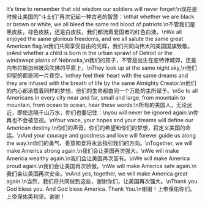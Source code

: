 It’s time to remember that old wisdom our soldiers will never forget:\n现在是时候让美国的“斗士们”再次记起一种古老的智慧：\nthat whether we are black or brown or white, we all bleed the same red blood of patriots.\n不管我们是黑皮肤，棕色皮肤，还是白皮肤，我们都流着爱国者的红色血液。\nWe all enjoyed the same glorious freedoms, and we all salute the same great American flag.\n我们共同享受自由的光辉，我们共同向伟大的美国国旗致敬。\nAnd whether a child is born in the urban sprawl of Detroit or the windswept plains of Nebraska,\n我们的孩子，不管是出生在底特律城郊，还是内布拉斯加州被风吹拂的平原上，\nThey look up at the same night sky,\n他们仰望的都是同一片夜空，\nthey feel their heart with the same dreams and they are infused with the breath of life by the same Almighty Creator.\n他们的内心都承载着同样的梦想，他们的生命都由同一个万能的主所赋予。\nSo to all Americans in every city near and far, small and large, from mountain to mountain, from ocean to ocean, hear these words:\n所有的美国人，无论远近，即使远隔千山万水，你们也要记住：\nyou will never be ignored again.\n你再也不会被忽视。\nYour voice, your hopes and your dreams will define our American destiny.\n你们的声音，你们的希望和你们的梦想，将定义美国的命运。\nAnd your courage and goodness and love will forever guide us along the way.\n你们的勇气、善意和爱将永远指引我们的方向。\nTogether, we will make America strong again.\n我们会让美国再次强大。\nWe will make America wealthy again.\n我们会让美国再次富有。\nWe will make America proud again.\n我们会让美国再次骄傲。\nWe will make America safe again.\n我们会让美国再次安全。\nAnd yes, together, we will make America great again.\n当然，我们将共同做到这些，谢谢你们，让美国再次强大。\nThank you. God bless you. And God bless America. Thank You.\n谢谢！上帝保佑你们。上帝保佑美利坚。谢谢！
        